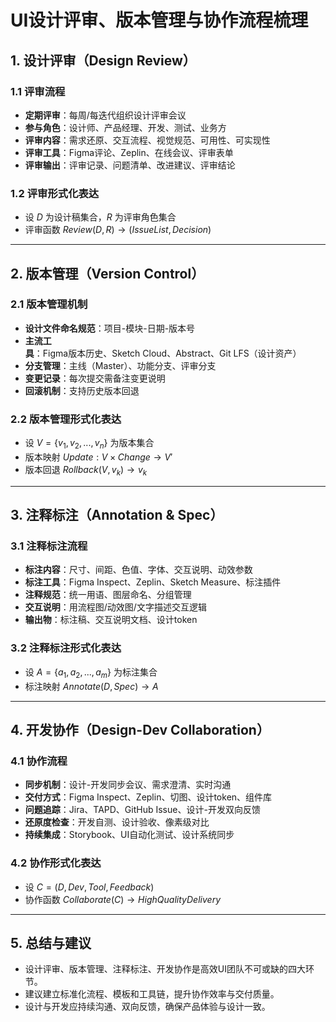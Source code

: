 # UI设计评审、版本管理与协作流程梳理

## 1. 设计评审（Design Review）

### 1.1 评审流程
- **定期评审**：每周/每迭代组织设计评审会议
- **参与角色**：设计师、产品经理、开发、测试、业务方
- **评审内容**：需求还原、交互流程、视觉规范、可用性、可实现性
- **评审工具**：Figma评论、Zeplin、在线会议、评审表单
- **评审输出**：评审记录、问题清单、改进建议、评审结论

### 1.2 评审形式化表达
- 设 $D$ 为设计稿集合，$R$ 为评审角色集合
- 评审函数 $Review(D, R) \rightarrow (IssueList, Decision)$

---

## 2. 版本管理（Version Control）

### 2.1 版本管理机制
- **设计文件命名规范**：项目-模块-日期-版本号
- **主流工具**：Figma版本历史、Sketch Cloud、Abstract、Git LFS（设计资产）
- **分支管理**：主线（Master）、功能分支、评审分支
- **变更记录**：每次提交需备注变更说明
- **回滚机制**：支持历史版本回退

### 2.2 版本管理形式化表达
- 设 $V = \{v_1, v_2, ..., v_n\}$ 为版本集合
- 版本映射 $Update: V \times Change \rightarrow V'$
- 版本回退 $Rollback(V, v_k) \rightarrow v_k$

---

## 3. 注释标注（Annotation & Spec）

### 3.1 注释标注流程
- **标注内容**：尺寸、间距、色值、字体、交互说明、动效参数
- **标注工具**：Figma Inspect、Zeplin、Sketch Measure、标注插件
- **注释规范**：统一用语、图层命名、分组管理
- **交互说明**：用流程图/动效图/文字描述交互逻辑
- **输出物**：标注稿、交互说明文档、设计token

### 3.2 注释标注形式化表达
- 设 $A = \{a_1, a_2, ..., a_m\}$ 为标注集合
- 标注映射 $Annotate(D, Spec) \rightarrow A$

---

## 4. 开发协作（Design-Dev Collaboration）

### 4.1 协作流程
- **同步机制**：设计-开发同步会议、需求澄清、实时沟通
- **交付方式**：Figma Inspect、Zeplin、切图、设计token、组件库
- **问题追踪**：Jira、TAPD、GitHub Issue、设计-开发双向反馈
- **还原度检查**：开发自测、设计验收、像素级对比
- **持续集成**：Storybook、UI自动化测试、设计系统同步

### 4.2 协作形式化表达
- 设 $C = (D, Dev, Tool, Feedback)$
- 协作函数 $Collaborate(C) \rightarrow HighQualityDelivery$

---

## 5. 总结与建议
- 设计评审、版本管理、注释标注、开发协作是高效UI团队不可或缺的四大环节。
- 建议建立标准化流程、模板和工具链，提升协作效率与交付质量。
- 设计与开发应持续沟通、双向反馈，确保产品体验与设计一致。 